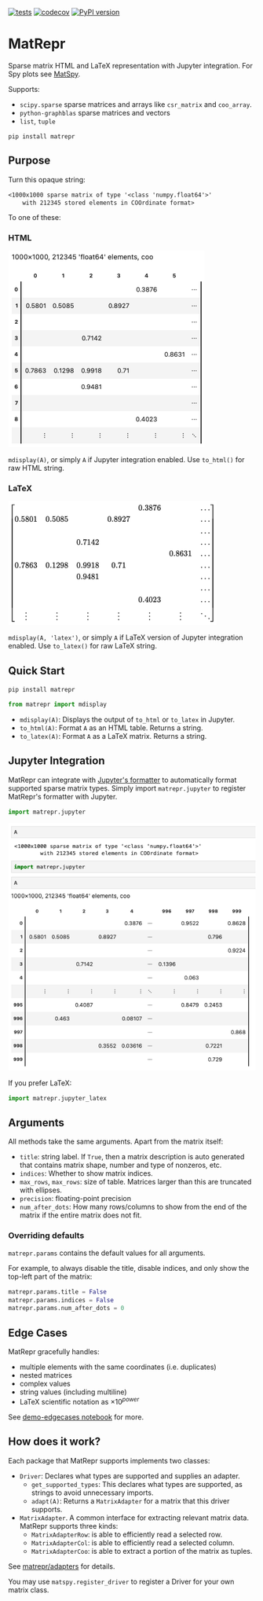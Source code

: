 [![tests](https://github.com/alugowski/matrepr/actions/workflows/tests.yml/badge.svg)](https://github.com/alugowski/matrepr/actions/workflows/tests.yml)
[![codecov](https://codecov.io/gh/alugowski/matrepr/graph/badge.svg?token=e9QEAd57gz)](https://codecov.io/gh/alugowski/matrepr)
[![PyPI version](https://badge.fury.io/py/matrepr.svg)](https://pypi.org/project/matrepr/)

# MatRepr

Sparse matrix HTML and LaTeX representation with Jupyter integration. For Spy plots see [MatSpy](https://github.com/alugowski/matspy).

Supports:
* `scipy.sparse` sparse matrices and arrays like `csr_matrix` and `coo_array`.
* `python-graphblas` sparse matrices and vectors
* `list`, `tuple`

```shell
pip install matrepr
```

## Purpose

Turn this opaque string:
```
<1000x1000 sparse matrix of type '<class 'numpy.float64'>'
	with 212345 stored elements in COOrdinate format>
```

To one of these:

### HTML
![HTML](doc/images/html.png)

`mdisplay(A)`, or simply `A` if Jupyter integration enabled. Use `to_html()` for raw HTML string.

### LaTeX
![LaTeX](doc/images/latex.png)

`mdisplay(A, 'latex')`, or simply `A` if LaTeX version of Jupyter integration enabled. Use `to_latex()` for raw LaTeX string.


## Quick Start

```shell
pip install matrepr
```

```python
from matrepr import mdisplay
```

* `mdisplay(A)`: Displays the output of `to_html` or `to_latex` in Jupyter.
* `to_html(A)`: Format `A` as an HTML table. Returns a string.
* `to_latex(A)`: Format `A` as a LaTeX matrix. Returns a string.

## Jupyter Integration

MatRepr can integrate with [Jupyter's formatter](https://ipython.readthedocs.io/en/stable/config/integrating.html)
to automatically format supported sparse matrix types. Simply import `matrepr.jupyter` to register MatRepr's formatter
with Jupyter.

```python
import matrepr.jupyter
```

![Jupyter Integration](doc/images/jupyter_register.png)

If you prefer LaTeX:
```python
import matrepr.jupyter_latex
```

## Arguments

All methods take the same arguments. Apart from the matrix itself:

* `title`: string label. If `True`, then a matrix description is auto generated that contains matrix shape, number and type of nonzeros, etc.
* `indices`: Whether to show matrix indices.
* `max_rows`, `max_rows`: size of table. Matrices larger than this are truncated with ellipses.
* `precision`: floating-point precision
* `num_after_dots`: How many rows/columns to show from the end of the matrix if the entire matrix does not fit.

### Overriding defaults
`matrepr.params` contains the default values for all arguments.

For example, to always disable the title, disable indices, and only show the top-left part of the matrix:

```python
matrepr.params.title = False
matrepr.params.indices = False
matrepr.params.num_after_dots = 0
```

## Edge Cases

MatRepr gracefully handles:
 * multiple elements with the same coordinates (i.e. duplicates)
 * nested matrices
 * complex values
 * string values (including multiline)
 * LaTeX scientific notation as $`\times 10^{power}`$

See [demo-edgecases notebook](doc/demo-edgecases.ipynb) for more.

## How does it work?

Each package that MatRepr supports implements two classes:

* `Driver`: Declares what types are supported and supplies an adapter.
  * `get_supported_types`: This declares what types are supported, as strings to avoid unnecessary imports.
  * `adapt(A)`: Returns a `MatrixAdapter` for a matrix that this driver supports.
* `MatrixAdapter`. A common interface for extracting relevant matrix data. MatRepr supports three kinds:
  * `MatrixAdapterRow`: is able to efficiently read a selected row.
  * `MatrixAdapterCol`: is able to efficiently read a selected column.
  * `MatrixAdapterCoo`: is able to extract a portion of the matrix as tuples.

See [matrepr/adapters](matrepr/adapters) for details.

You may use `matspy.register_driver` to register a Driver for your own matrix class.